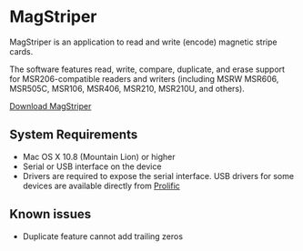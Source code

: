 MagStriper
=======

MagStriper is an application to read and write (encode) magnetic stripe cards.

The software features read, write, compare, duplicate, and erase support for MSR206-compatible readers and writers (including MSRW MSR606, MSR505C, MSR106, MSR406, MSR210, MSR210U, and others).

[Download MagStriper](https://s3.amazonaws.com/GitHub/MagStriper.zip)

System Requirements
-------------------
* Mac OS X 10.8 (Mountain Lion) or higher
* Serial or USB interface on the device
* Drivers are required to expose the serial interface. USB drivers for some devices are available directly from [Prolific](http://www.prolific.com.tw/US/supportDownload.aspx?FileType=56&FileID=133&pcid=85&Page=0)

Known issues
------------
* Duplicate feature cannot add trailing zeros
